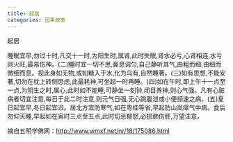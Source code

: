 ```yaml
---
title: 起居
categories: 因果故事
---
```


起居

睡眠宜早,勿过十时,凡交十一时,为阳生时,属肾,此时失眠,肾水必亏,心肾相连,水亏则火旺,最易伤神。(二)睡时宜一切不思,鼻息调匀,自己静听其气,由粗而细,由细而微细而息。视此身如无物,或如糖入于水,化为乌有,自然睡著。(三)如有思想,不能安著,切勿在枕上转侧思虑,此最耗神,可坐起一时再睡。(四)如在午时,即上午十一点至一点,为阴生之时,属心,此时如不能睡,可静坐一刻钟,闭目养神,则心气强。凡有心脏病者切宜注意,每日于此二时注意,则元气日强,无心跳腹泄或小便频速之病。(五)夏日起宜早,冬日起宜迟。居北方宜防寒气,如在粤桂等省,早起防山岚瘴气中病。食后勿仰天睡,早起如在寅时三点至五点,此时切忌郁怒,必损肺伤肝,万望注意。

摘自五明学佛网：http://www.wmxf.net/nr/18/175086.html